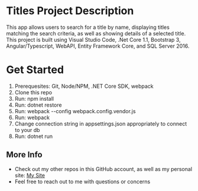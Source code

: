 # Titles Project Description
This app allows users to search for a title by name, displaying titles matching the search criteria, as well as showing details of a selected title. This project is built using Visual Studio Code, .Net Core 1.1, Bootstrap 3, Angular/Typescript, WebAPI, Entity Framework Core, and SQL Server 2016.

# Get Started
1. Prerequesites: Git, Node/NPM, .NET Core SDK, webpack
2. Clone this repo
3. Run: npm install
4. Run: dotnet restore
5. Run: webpack --config webpack.config.vendor.js
6. Run: webpack
4. Change connection string in appsettings.json appropriately to connect to your db
5. Run: dotnet run

## More Info
- Check out my other repos in this GitHub account, as well as my personal site: [My Site](http://shawnbahramy.com)
- Feel free to reach out to me with questions or concerns